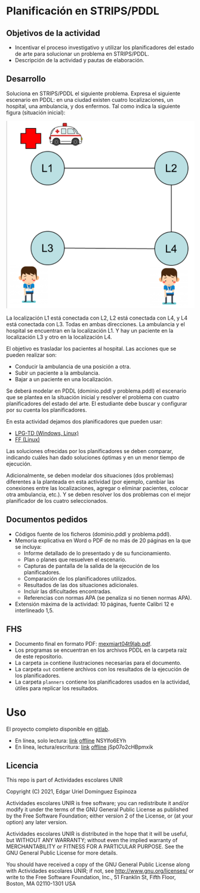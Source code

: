 # Planificación en STRIPS/PDDL

## Objetivos de la actividad

- Incentivar el proceso investigativo y utilizar los planificadores del estado de arte para solucionar un problema en STRIPS/PDDL.
- Descripción de la actividad y pautas de elaboración.

## Desarrollo
Soluciona en STRIPS/PDDL el siguiente problema. Expresa el siguiente escenario en PDDL: en una ciudad existen cuatro localizaciones, un hospital, una ambulancia, y dos enfermos. Tal como indica la siguiente figura (situación inicial):

![problema](./im/problem.png "problema")

La localización L1 está conectada con L2, L2 está conectada con L4, y L4 está conectada con L3. Todas en ambas direcciones. La ambulancia y el hospital se encuentran en la localización L1. Y hay un paciente en la localización L3 y otro en la localización L4.

El objetivo es trasladar los pacientes al hospital. Las acciones que se pueden realizar son:

- Conducir la ambulancia de una posición a otra.
- Subir un paciente a la ambulancia.
- Bajar a un paciente en una localización.

Se deberá modelar en PDDL (dominio.pddl y problema.pddl) el escenario que se plantea en la situación inicial y resolver el problema con cuatro planificadores del estado del arte. El estudiante debe buscar y configurar por su cuenta los planificadores.

En esta actividad dejamos dos planificadores que pueden usar: 

- [LPG-TD (Windows, Linux)](https://lpg.unibs.it/lpg/download-lpg-td.html)
- [FF (Linux)](https://fai.cs.uni-saarland.de/hoffmann/ff/FF-v2.3.tgz )

Las soluciones ofrecidas por los planificadores se deben comparar, indicando cuáles han dado soluciones óptimas y en un menor tiempo de ejecución.

Adicionalmente, se deben modelar dos situaciones (dos problemas) diferentes a la planteada en esta actividad (por ejemplo, cambiar las conexiones entre las localizaciones, agregar o eliminar pacientes, colocar otra ambulancia, etc.). Y se deben resolver los dos problemas con el mejor planificador de los cuatro seleccionados.

## Documentos pedidos

- Códigos fuente de los ficheros (dominio.pddl y problema.pddl).
- Memoria explicativa en Word o PDF de no más de 20 páginas en la que se incluya:
  + Informe detallado de lo presentado y de su funcionamiento.
  + Plan o planes que resuelven el escenario.
  + Capturas de pantalla de la salida de la ejecución de los planificadores.
  + Comparación de los planificadores utilizados.
  + Resultados de las dos situaciones adicionales.
  + Incluir las dificultades encontradas.
  + Referencias con normas APA (se penaliza si no tienen normas APA).
- Extensión máxima de la actividad: 10 páginas, fuente Calibri 12 e interlineado 1,5.

## FHS

- Documento final en formato PDF: [mexmiart04t9lab.pdf](mexmiart04t9lab.pdf).
- Los programas se encuentran en los archivos PDDL en la carpeta raíz de este repositorio.
- La carpeta `im` contiene ilustraciones necesarias para el documento.
- La carpeta `out` contiene archivos con los resultados de la ejecución de los planificadores.
- La carpeta `planners` contiene los planificadores usados en la actividad, útiles para replicar los resultados.

# Uso

El proyecto completo disponible en [gitlab](https://gitlab.com/genomorro/unir/-/tree/RPA-03).

- En línea, solo lectura:	[link](http://editor.planning.domains/#read_session=NSYlfo6EYh)   [offline](vscode://jan-dolejsi.pddl/planning.domains/session/NSYlfo6EYh)   NSYlfo6EYh
- En línea, lectura/escritura:	[link](http://editor.planning.domains/#edit_session=jSp07o2cHBpmxik)   [offline](vscode://jan-dolejsi.pddl/planning.domains/session/edit/jSp07o2cHBpmxik)   jSp07o2cHBpmxik


## Licencia

This repo is part of Actividades escolares UNIR

Copyright (C) 2021, Edgar Uriel Domínguez Espinoza

Actividades escolares UNIR is free software; you can redistribute it and/or modify it under the terms of the GNU General Public License as published by the Free Software Foundation; either version 2 of the License, or (at your option) any later version.

Actividades escolares UNIR is distributed in the hope that it will be useful, but WITHOUT ANY WARRANTY; without even the implied warranty of MERCHANTABILITY or FITNESS FOR A PARTICULAR PURPOSE.  See the GNU General Public License for more details.

You should have received a copy of the GNU General Public License along with Actividades escolares UNIR; if not, see <http://www.gnu.org/licenses/> or write to the Free Software Foundation, Inc., 51 Franklin St, Fifth Floor, Boston, MA 02110-1301 USA


